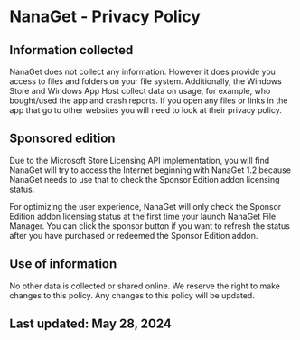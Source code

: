 ﻿# NanaGet - Privacy Policy

## Information collected

NanaGet does not collect any information. However it does provide you access to 
files and folders on your file system. Additionally, the Windows Store and 
Windows App Host collect data on usage, for example, who bought/used the app 
and crash reports. If you open any files or links in the app that go to other
websites you will need to look at their privacy policy.

## Sponsored edition

Due to the Microsoft Store Licensing API implementation, you will find NanaGet
will try to access the Internet beginning with NanaGet 1.2 because NanaGet
needs to use that to check the Sponsor Edition addon licensing status.

For optimizing the user experience, NanaGet will only check the Sponsor 
Edition addon licensing status at the first time your launch NanaGet File
Manager. You can click the sponsor button if you want to refresh the status
after you have purchased or redeemed the Sponsor Edition addon.

## Use of information

No other data is collected or shared online. We reserve the right to 
make changes to this policy. Any changes to this policy will be updated. 

## Last updated: May 28, 2024

